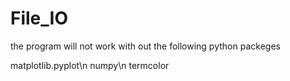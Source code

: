 # File_IO
the program will not work with out the following python packeges

matplotlib.pyplot\n
numpy\n
termcolor
